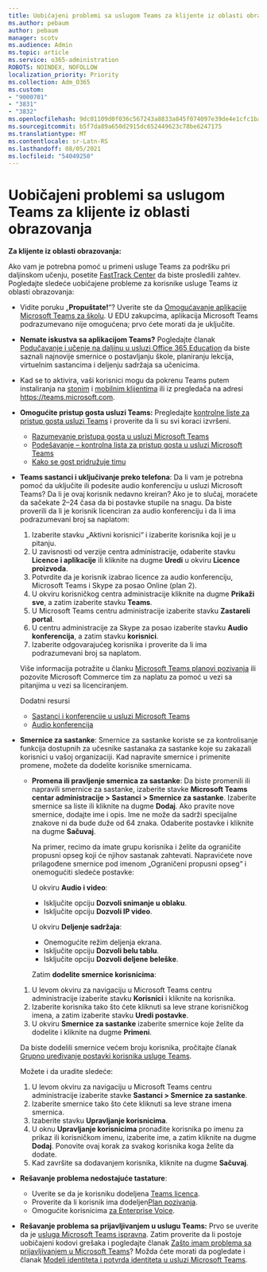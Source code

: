 ```yaml
---
title: Uobičajeni problemi sa uslugom Teams za klijente iz oblasti obrazovanja
ms.author: pebaum
author: pebaum
manager: scotv
ms.audience: Admin
ms.topic: article
ms.service: o365-administration
ROBOTS: NOINDEX, NOFOLLOW
localization_priority: Priority
ms.collection: Adm_O365
ms.custom:
- "9000701"
- "3831"
- "3832"
ms.openlocfilehash: 9dc01109d0f036c567243a8833a845f074097e39de4e1cfc1ba38da61b8f97ab
ms.sourcegitcommit: b5f7da89a650d2915dc652449623c78be6247175
ms.translationtype: MT
ms.contentlocale: sr-Latn-RS
ms.lasthandoff: 08/05/2021
ms.locfileid: "54049250"
---
```

# <a name="teams-common-issues-for-education-customers"></a>Uobičajeni problemi sa uslugom Teams za klijente iz oblasti obrazovanja

**Za klijente iz oblasti obrazovanja:**

Ako vam je potrebna pomoć u primeni usluge Teams za podršku pri daljinskom učenju, posetite [FastTrack Center](https://www.microsoft.com/fasttrack) da biste prosledili zahtev. Pogledajte sledeće uobičajene probleme za korisnike usluge Teams iz oblasti obrazovanja:

- Vidite poruku „**Propuštate!**“? Uverite ste da [Omogućavanje aplikacije Microsoft Teams za školu](https://docs.microsoft.com/microsoft-365/education/intune-edu-trial/enable-microsoft-teams). U EDU zakupcima, aplikacija Microsoft Teams podrazumevano nije omogućena; prvo ćete morati da je uključite.

- **Nemate iskustva sa aplikacijom Teams?** Pogledajte članak [Podučavanje i učenje na daljinu u usluzi Office 365 Education](https://support.office.com/article/remote-teaching-and-learning-in-office-365-education-f651ccae-7b65-478b-8366-51bb884025c4) da biste saznali najnovije smernice o postavljanju škole, planiranju lekcija, virtuelnim sastancima i deljenju sadržaja sa učenicima.

- Kad se to aktivira, vaši korisnici mogu da pokrenu Teams putem instaliranja na [stonim](https://docs.microsoft.com/MicrosoftTeams/get-clients#desktop-client) i [mobilnim klijentima](https://docs.microsoft.com/MicrosoftTeams/get-clients#mobile-clients) ili iz pregledača na adresi https://teams.microsoft.com.

- **Omogućite pristup gosta usluzi Teams:** Pregledajte [kontrolne liste za pristup gosta usluzi Teams](https://docs.microsoft.com/microsoftteams/guest-access-checklist) i proverite da li su svi koraci izvršeni.
    - [Razumevanje pristupa gosta u usluzi Microsoft Teams](https://docs.microsoft.com/microsoftteams/guest-access)
    - [Podešavanje – kontrolna lista za pristup gosta u usluzi Microsoft Teams](https://docs.microsoft.com/microsoftteams/guest-access-checklist)
    - [Kako se gost pridružuje timu](https://docs.microsoft.com/microsoftteams/guest-joins)

- **Teams sastanci i uključivanje preko telefona**: Da li vam je potrebna pomoć da uključite ili podesite audio konferenciju u usluzi Microsoft Teams? Da li je ovaj korisnik nedavno kreiran? Ako je to slučaj, moraćete da sačekate 2–24 časa da bi postavke stupile na snagu. Da biste proverili da li je korisnik licenciran za audio konferenciju i da li ima podrazumevani broj sa naplatom:
    1. Izaberite stavku „Aktivni korisnici“ i izaberite korisnika koji je u pitanju.
    2. U zavisnosti od verzije centra administracije, odaberite stavku **Licence i aplikacije** ili kliknite na dugme **Uredi** u okviru **Licence proizvoda**.
    3. Potvrdite da je korisnik izabrao licence za audio konferenciju, Microsoft Teams i Skype za posao Online (plan 2).
    4. U okviru korisničkog centra administracije kliknite na dugme **Prikaži sve**, a zatim izaberite stavku **Teams**.
    5. U Microsoft Teams centru administracije izaberite stavku **Zastareli portal**.
    6. U centru administracije za Skype za posao izaberite stavku **Audio konferencija**, a zatim stavku **korisnici**.
    7. Izaberite odgovarajućeg korisnika i proverite da li ima podrazumevani broj sa naplatom.

    Više informacija potražite u članku [Microsoft Teams planovi pozivanja](https://docs.microsoft.com/microsoftteams/calling-plans-for-office-365) ili pozovite Microsoft Commerce tim za naplatu za pomoć u vezi sa pitanjima u vezi sa licenciranjem.

    Dodatni resursi

    - [Sastanci i konferencije u usluzi Microsoft Teams](https://docs.microsoft.com/microsoftteams/deploy-meetings-microsoft-teams-landing-page)
    - [Audio konferencija](https://docs.microsoft.com/microsoftteams/audio-conferencing-in-office-365)

- **Smernice za sastanke**: Smernice za sastanke koriste se za kontrolisanje funkcija dostupnih za učesnike sastanaka za sastanke koje su zakazali korisnici u vašoj organizaciji. Kad napravite smernice i primenite promene, možete da dodelite korisnike smernicama.

    - **Promena ili pravljenje smernica za sastanke**: Da biste promenili ili napravili smernice za sastanke, izaberite stavke **Microsoft Teams centar administracije > Sastanci > Smernice za sastanke**. Izaberite smernice sa liste ili kliknite na dugme **Dodaj**. Ako pravite nove smernice, dodajte ime i opis. Ime ne može da sadrži specijalne znakove ni da bude duže od 64 znaka. Odaberite postavke i kliknite na dugme **Sačuvaj**. 
    
        Na primer, recimo da imate grupu korisnika i želite da ograničite propusni opseg koji će njihov sastanak zahtevati. Napravićete nove prilagođene smernice pod imenom „Ograničeni propusni opseg“ i onemogućiti sledeće postavke:

        U okviru **Audio i video**:
        - Isključite opciju **Dozvoli snimanje u oblaku**.
        - Isključite opciju **Dozvoli IP video**.

        U okviru **Deljenje sadržaja**:

        - Onemogućite režim deljenja ekrana.
        - Isključite opciju **Dozvoli belu tablu**.
        - Isključite opciju **Dozvoli deljene beleške**.

        Zatim **dodelite smernice korisnicima**:

    1. U levom okviru za navigaciju u Microsoft Teams centru administracije izaberite stavku **Korisnici** i kliknite na korisnika.
    2. Izaberite korisnika tako što ćete kliknuti sa leve strane korisničkog imena, a zatim izaberite stavku **Uredi postavke**.
    3. U okviru **Smernice za sastanke** izaberite smernice koje želite da dodelite i kliknite na dugme **Primeni**.

    Da biste dodelili smernice većem broju korisnika, pročitajte članak [Grupno uređivanje postavki korisnika usluge Teams](https://docs.microsoft.com/microsoftteams/edit-user-settings-in-bulk).

    Možete i da uradite sledeće:
    1. U levom okviru za navigaciju u Microsoft Teams centru administracije izaberite stavke **Sastanci > Smernice za sastanke**.
    2. Izaberite smernice tako što ćete kliknuti sa leve strane imena smernica.
    3. Izaberite stavku **Upravljanje korisnicima**.
    4. U oknu **Upravljanje korisnicima** pronađite korisnika po imenu za prikaz ili korisničkom imenu, izaberite ime, a zatim kliknite na dugme **Dodaj**. Ponovite ovaj korak za svakog korisnika koga želite da dodate.
    5. Kad završite sa dodavanjem korisnika, kliknite na dugme **Sačuvaj**.

- **Rešavanje problema nedostajuće tastature**:
    - Uverite se da je korisniku dodeljena [Teams licenca](https://docs.microsoft.com/MicrosoftTeams/assign-teams-licenses).
    - Proverite da li korisnik ima dodeljen[Plan pozivanja](https://docs.microsoft.com/MicrosoftTeams/calling-plan-landing-page).
    - Omogućite korisnicima [za Enterprise Voice](https://docs.microsoft.com/skypeforbusiness/skype-for-business-hybrid-solutions/plan-your-phone-system-cloud-pbx-solution/enable-users-for-enterprise-voice-online-and-phone-system-voicemail#to-enable-your-users-for-phone-system-in-office-365-voice-and-voicemail).

- **Rešavanje problema sa prijavljivanjem u uslugu Teams:** Prvo se uverite da je [usluga Microsoft Teams ispravna](https://admin.microsoft.com/Adminportal/Home?source=applauncher#/servicehealth). Zatim proverite da li postoje uobičajeni kodovi grešaka i pogledajte članak [Zašto imam problema sa prijavljivanjem u Microsoft Teams](https://support.office.com/article/a02f683b-61a3-4008-9447-ee60c5593b0f)? Možda ćete morati da pogledate i članak [Modeli identiteta i potvrda identiteta u usluzi Microsoft Teams](https://docs.microsoft.com/MicrosoftTeams/identify-models-authentication).
